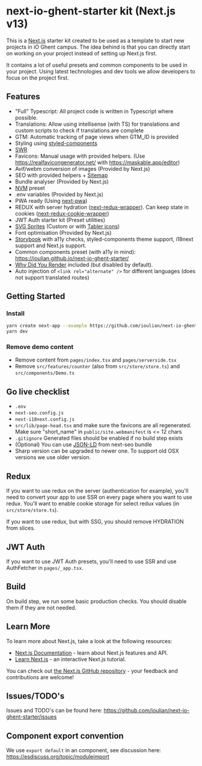 # next-io-ghent-starter kit (Next.js v13)

This is a [Next.js](https://nextjs.org/) starter kit created to be used as a
template to start new projects in iO Ghent campus. The idea behind is that you
can directly start on working on your project instead of setting up Next.js
first.

It contains a lot of useful presets and common components to be used in your
project. Using latest technologies and dev tools we allow developers to focus on
the project first.

## Features

- "Full" Typescript: All project code is written in Typescript where possible.
- Translations: Allow using intellisense (with TS) for translations and custom
  scripts to check if translations are complete
- GTM: Automatic tracking of page views when GTM_ID is provided
- Styling using [styled-components](https://styled-components.com/)
- [SWR](https://swr.vercel.app/)
- Favicons: Manual usage with provided helpers. (Use
  <https://realfavicongenerator.net/> with <https://maskable.app/editor>)
- Avif/webm conversion of images (Provided by Next.js)
- SEO with provided helpers + [Sitemap](https://www.npmjs.com/package/next-sitemap)
- Bundle analyser (Provided by Next.js)
- [NVM](https://github.com/nvm-sh/nvm) preset
- .env variables (Provided by Next.js)
- PWA ready (Using [next-pwa](https://www.npmjs.com/package/next-pwa))
- REDUX with server hydration ([next-redux-wrapper](https://www.npmjs.com/package/next-redux-wrapper)). Can keep state in cookies ([next-redux-cookie-wrapper](https://www.npmjs.com/package/next-redux-cookie-wrapper))
- JWT Auth starter kit (Preset utilities)
- [SVG Sprites](https://www.npmjs.com/package/svg-sprite-loader) (Custom or with
  [Tabler icons](https://tabler-icons.io/))
- Font optimisation (Provided by Next.js)
- [Storybook](https://github.com/storybookjs/storybook) with a11y checks,
  styled-components theme support, i18next support and Next.js support.
- Common components preset (with a11y in mind): <https://ioulian.github.io/next-io-ghent-starter/>
- [Why Did You Render](https://github.com/welldone-software/why-did-you-render)
  included (but disabled by default).
- Auto injection of `<link rel="alternate" />` for different languages (does not
  support translated routes)

## Getting Started

### Install

```bash
yarn create next-app --example https://github.com/ioulian/next-io-ghent-starter
yarn dev
```

### Remove demo content

- Remove content from `pages/index.tsx` and `pages/serverside.tsx`
- Remove `src/features/counter` (also from `src/store/store.ts`) and `src/components/Demo.ts`

## Go live checklist

- `.env`
- `next-seo.config.js`
- `next-i18next.config.js`
- `src/lib/page-head.tsx` and make sure the favicons are all regenerated. Make
  sure "short_name" in `public/site.webmanifest` is <= 12 chars
- `.gitignore` Generated files should be enabled if no build step exists
- (Optional) You can use [JSON-LD](https://github.com/garmeeh/next-seo#json-ld) from next-seo bundle
- Sharp version can be upgraded to newer one. To support old OSX versions we
  use older version.

## Redux

If you want to use redux on the server (authentication for example), you'll need
to convert your app to use SSR on every page where you want to use redux. You'll
want to enable cookie storage for select redux values (in `src/store/store.ts`).

If you want to use redux, but with SSG, you should remove HYDRATION from slices.

## JWT Auth

If you want to use JWT Auth presets, you'll need to use SSR and use AuthFetcher
in `pages/_app.tsx`.

## Build

On build step, we run some basic production checks. You should disable them if
they are not needed.

## Learn More

To learn more about Next.js, take a look at the following resources:

- [Next.js Documentation](https://nextjs.org/docs) - learn about Next.js features and API.
- [Learn Next.js](https://nextjs.org/learn) - an interactive Next.js tutorial.

You can check out [the Next.js GitHub
repository](https://github.com/vercel/next.js/) - your feedback and
contributions are welcome!

## Issues/TODO's

Issues and TODO's can be found here: <https://github.com/ioulian/next-io-ghent-starter/issues>

## Component export convention

We use `export default` in an component, see discussion here: <https://esdiscuss.org/topic/moduleimport>
